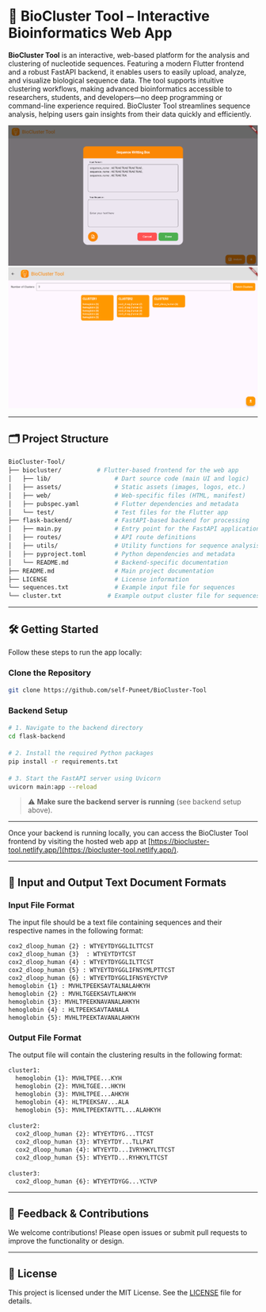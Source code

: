 # 🧬 BioCluster Tool – Interactive Bioinformatics Web App

**BioCluster Tool** is an interactive, web-based platform for the analysis and clustering of nucleotide sequences. Featuring a modern Flutter frontend and a robust FastAPI backend, it enables users to easily upload, analyze, and visualize biological sequence data. The tool supports intuitive clustering workflows, making advanced bioinformatics accessible to researchers, students, and developers—no deep programming or command-line experience required. BioCluster Tool streamlines sequence analysis, helping users gain insights from their data quickly and efficiently.

![screenshot](biocluster_test/assets/screenshorts/input_sequence.png)
![screenshot](biocluster_test/assets/screenshorts/clustering.png)

---

## 🗂 Project Structure

```bash
BioCluster-Tool/
├── biocluster/          # Flutter-based frontend for the web app
│   ├── lib/                  # Dart source code (main UI and logic)
│   ├── assets/               # Static assets (images, logos, etc.)
│   ├── web/                  # Web-specific files (HTML, manifest)
│   ├── pubspec.yaml          # Flutter dependencies and metadata
│   └── test/                 # Test files for the Flutter app
├── flask-backend/            # FastAPI-based backend for processing
│   ├── main.py               # Entry point for the FastAPI application
│   ├── routes/               # API route definitions
│   ├── utils/                # Utility functions for sequence analysis
│   ├── pyproject.toml        # Python dependencies and metadata
│   └── README.md             # Backend-specific documentation
├── README.md                 # Main project documentation
├── LICENSE                   # License information
└── sequences.txt             # Example input file for sequences
└── cluster.txt             # Example output cluster file for sequences
```

---

## 🛠 Getting Started

Follow these steps to run the app locally:

### Clone the Repository

```bash
git clone https://github.com/self-Puneet/BioCluster-Tool
```

### Backend Setup

```bash
# 1. Navigate to the backend directory
cd flask-backend

# 2. Install the required Python packages
pip install -r requirements.txt

# 3. Start the FastAPI server using Uvicorn
uvicorn main:app --reload
```

> ⚠️ **Make sure the backend server is running** (see backend setup above).

---

Once your backend is running locally, you can access the BioCluster Tool frontend by visiting the hosted web app at [https://biocluster-tool.netlify.app/](https://biocluster-tool.netlify.app/).

---

## 📄 Input and Output Text Document Formats

### Input File Format
The input file should be a text file containing sequences and their respective names in the following format:

```
cox2_dloop_human {2} : WTYEYTDYGGLILTTCST
cox2_dloop_human {3}  : WTYEYTDYTCST
cox2_dloop_human {4} : WTYEYTDYGGLILTTCST
cox2_dloop_human {5} : WTYEYTDYGGLIFNSYMLPTTCST
cox2_dloop_human {6} : WTYEYTDYGGLIFNSYEYCTVP
hemoglobin {1} : MVHLTPEEKSAVTALNALAHKYH
hemoglobin {2} : MVHLTGEEKSAVTLAHKYH
hemoglobin {3}: MVHLTPEEKNAVANALAHKYH
hemoglobin {4} : HLTPEEKSAVTAANALA
hemoglobin {5}: MVHLTPEEKTAVANALAHKYH
```

### Output File Format
The output file will contain the clustering results in the following format:

```
cluster1:
  hemoglobin {1}: MVHLTPEE...KYH
  hemoglobin {2}: MVHLTGEE...HKYH
  hemoglobin {3}: MVHLTPEE...AHKYH
  hemoglobin {4}: HLTPEEKSAV...ALA
  hemoglobin {5}: MVHLTPEEKTAVTTL...ALAHKYH

cluster2:
  cox2_dloop_human {2}: WTYEYTDYG...TTCST
  cox2_dloop_human {3}: WTYEYTDY...TLLPAT
  cox2_dloop_human {4}: WTYEYTD...IVRYHKYLTTCST
  cox2_dloop_human {5}: WTYEYTD...RYHKYLTTCST

cluster3:
  cox2_dloop_human {6}: WTYEYTDYGG...YCTVP

```

---

## 💬 Feedback & Contributions

We welcome contributions! Please open issues or submit pull requests to improve the functionality or design.

---

## 📜 License

This project is licensed under the MIT License. See the [LICENSE](../LICENSE) file for details.

